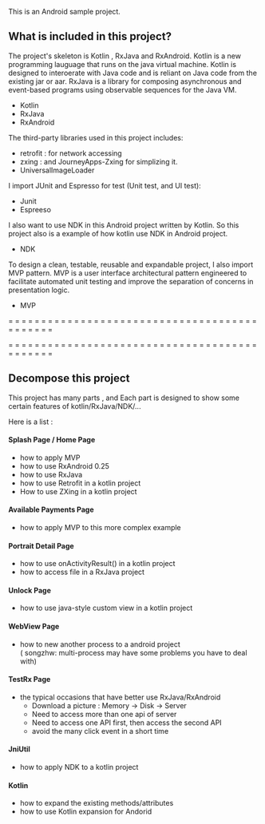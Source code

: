 This is an Android sample project.

## What is included in this project?

The project's skeleton is Kotlin , RxJava and RxAndroid. Kotlin is a new programming lauguage that runs on the java virtual machine. Kotlin is designed to interoerate with Java code and is reliant on Java code from the existing jar or aar.   RxJava is a library for composing asynchronous and event-based programs using observable sequences for the Java VM.
 * Kotlin
 * RxJava
 * RxAndroid
<p><p>

The third-party libraries used in this project includes:
 * retrofit : for network accessing
 * zxing : and JourneyApps-Zxing for simplizing it.
 * UniversalImageLoader 
<p><p>


I import JUnit and Espresso for test (Unit test, and UI test):
 * Junit
 * Espreeso
<p><p>

I also want to use NDK in this Android project written by Kotlin. So this project also is a example of how kotlin use NDK in Android project.
 * NDK
<p><p>

To design a clean, testable, reusable and expandable project, I also import MVP pattern. MVP is a user interface architectural pattern engineered to facilitate automated unit testing and improve the separation of concerns in presentation logic.
 * MVP
<p><p>

  = = = = = = = = = = = = = = = = = = = = = = = = = = = = = = = = = = = = = = = = = = = = =

  = = = = = = = = = = = = = = = = = = = = = = = = = = = = = = = = = = = = = = = = = = = = =

## Decompose this project

This project has many parts , and Each part is designed to show some certain features of kotlin/RxJava/NDK/...

Here is a list :

#### Splash Page / Home Page
* how to apply MVP
* how to use RxAndroid 0.25
* how to use RxJava
* how to use Retrofit in a kotlin project
* How to use ZXing in a kotlin project


#### Available Payments Page
* how to apply MVP to this more complex example

#### Portrait Detail Page
* how to use onActivityResult() in a kotlin project
* how to access file in a RxJava project

#### Unlock Page
* how to use java-style custom view in a kotlin project

#### WebView Page
* how to new another process to a android project  </br>
( songzhw: multi-process may have some problems you have to deal with)

#### TestRx Page
* the typical occasions that have better use RxJava/RxAndroid
    * Download a picture : Memory -> Disk -> Server
    * Need to access more than one api of server
    * Need to access one API first, then access the second API
    * avoid the many click event in a short time

#### JniUtil
* how to apply NDK to a kotlin project

#### Kotlin
* how to expand the existing methods/attributes
* how to use Kotlin expansion for Andorid